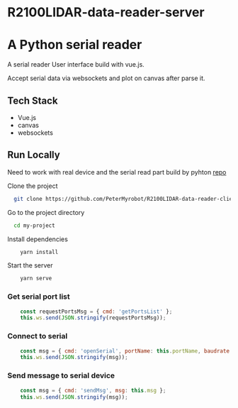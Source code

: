 # R2100LIDAR-data-reader-server 

# A Python serial reader 

A serial reader User interface build with vue.js.

Accept serial data via websockets and plot on canvas after parse it.




## Tech Stack

- Vue.js
- canvas
- websockets


  
## Run Locally

Need to work with real device and the serial read part build by pyhton [repo](https://github.com/PeterMyrobot/R2100LIDAR-data-reader-server)

Clone the project

```bash
  git clone https://github.com/PeterMyrobot/R2100LIDAR-data-reader-client.git
```

Go to the project directory

```bash
  cd my-project
```

Install dependencies

```bash
    yarn install
```

Start the server

```bash
    yarn serve
```

  
### Get serial port list

```javascript
    const requestPortsMsg = { cmd: 'getPortsList' };
    this.ws.send(JSON.stringify(requestPortsMsg));
```

### Connect to serial 

```javascript
    const msg = { cmd: 'openSerial', portName: this.portName, baudrate: this.baudrate };
    this.ws.send(JSON.stringify(msg));
```

### Send message to serial device

```javascript
    const msg = { cmd: 'sendMsg', msg: this.msg };
    this.ws.send(JSON.stringify(msg));
```



  
